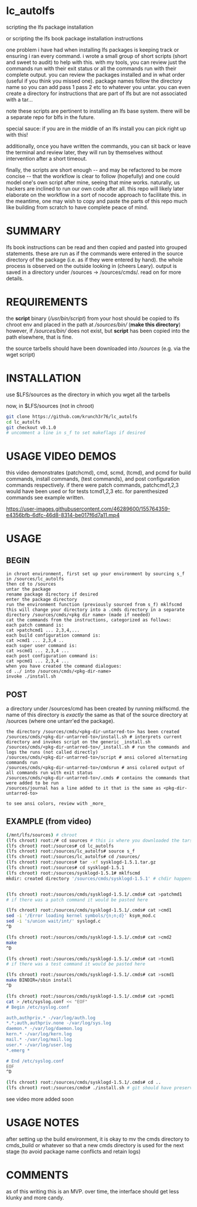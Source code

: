# lc_autolfs
scripting the lfs package installation

or scripting the lfs book package installation instructions

one problem i have had when installing lfs packages is keeping track or ensuring i ran every command. i wrote a small group of short scripts (short and sweet to audit) to help with this. with my tools, you can review just the commands run with their exit status or all the commands run with their complete output. you can review the packages installed and in what order (useful if you think you missed one). package names follow the directory name so you can add pass 1 pass 2 etc to whatever you untar. you can even create a directory for instructions that are part of lfs but are not associated with a tar...

note these scripts are pertinent to installing an lfs base system. there will be a separate repo for blfs in the future.

special sauce: if you are in the middle of an lfs install you can pick right up with this!

additionally, once you have written the commands, you can sit back or leave the terminal and review later, they will run by themselves without intervention after a short timeout.

finally, the scripts are short enough -- and may be refactored to be more concise -- that the workflow is clear to follow (hopefully) and one could model one's own script after mine, seeing that mine works. naturally, us hackers are inclined to run our own code after all. this repo will likely later elaborate on the workflow in a sort of nocode approach to facilitate this. in the meantime, one may wish to copy and paste the parts of this repo much like building from scratch to have complete peace of mind.


# SUMMARY
lfs book instructions can be read and then copied and pasted into grouped statements. these are run as if the commands were entered in the source directory of the package (i.e. as if they were entered by hand). the whole process is observed on the outside looking in (cheers Leary). output is saved in a directory under /sources -> /sources/cmds/<pkg-name>. read on for more details.

# REQUIREMENTS
the **script** binary (_/usr/bin/script_) from your host should be copied to lfs chroot env and placed in the path at _/sources/bin/_ (**make this directory**)
however, if _/sources/bin/_ does not exist, but **script** has been copied into the path elsewhere, that is fine.

the source tarbells should have been downloaded into _/sources_ (e.g. via the wget script)

# INSTALLATION
use $LFS/sources as the directory in which you wget all the tarbells

now, in $LFS/sources (not in chroot)
```bash
git clone https://github.com/krunch3r76/lc_autolfs
cd lc_autolfs
git checkout v0.1.0
# uncomment a line in s_f to set makeflags if desired
```

# USAGE VIDEO DEMOS

this video demonstrates (patchcmd), cmd, scmd, (tcmd), and pcmd for build commands, install commands, (test commands), and post configuration commands respectively. if there were patch commands, patchcmd1,2,3 would have been used or for tests tcmd1,2,3 etc. for parenthesized commands see example written.

https://user-images.githubusercontent.com/46289600/155764359-e4356bfb-6dfc-46d8-8314-be017f6d7a11.mp4


# USAGE

## BEGIN
```
in chroot environment, first set up your environment by sourcing s_f in /sources/lc_autolfs
then cd to /sources
untar the package
rename package directory if desired
enter the package directory
run the environment function (previously sourced from s_f) mklfscmd
this will change your directory into a .cmds directory in a separate directory /sources/cmds/<pkg dir name> (made if needed)
cat the commands from the instructions, categorized as follows:
each patch command is:
cat >patchcmd1 ... 2,3,4,...
each build configuration command is:
cat >cmd1 ... 2,3,4 ..
each super user command is:
cat >scmd1 ... 2,3,4 ...
each post configuration command is:
cat >pcmd1 ... 2,3,4 ...
when you have created the command dialogues:
cd ../ into /sources/cmds/<pkg-dir-name>
invoke ./install.sh
```

## POST
a directory under /sources/cmd has been created by running mklfscmd. the name of this directory is _exactly_ the same as that of the source directory at /sources (where one untarr'ed the package).
```
the directory /sources/cmds/<pkg-dir-untarred-to> has been created
/sources/cmds/<pkg-dir-untarred-to>/install.sh # interprets current directory and invokes script on the generic _install.sh
/sources/cmds/<pkg-dir-untarred-to>/_install.sh # run the commands and logs the runs (not called directly)
/sources/cmds/<pkg-dir-untarred-to>/script # ansi colored alternating commands run
/sources/cmds/<pkg-dir-untarred-to>/cmdsrun # ansi colored output of all commands run with exit status
/sources/cmds/<pkg-dir-untarred-to>/.cmds # contains the commands that were added to be run
/sources/journal has a line added to it that is the same as <pkg-dir-untarred-to>

to see ansi colors, review with _more_
```

## EXAMPLE (from video)
```bash
(/mnt/lfs/sources) # chroot
(lfs chroot) root:/# cd sources # this is where you downloaded the tars
(lfs chroot) root:/sources# cd lc_autolfs
(lfs chroot) root:/sources/lc_autolfs# source s_f
(lfs chroot) root:/sources/lc_autolfs# cd /sources/
(lfs chroot) root:/sources# tar -xf sysklogd-1.5.1.tar.gz
(lfs chroot) root:/sources# cd sysklogd-1.5.1
(lfs chroot) root:/sources/sysklogd-1.5.1# mklfscmd
mkdir: created directory '/sources/cmds/sysklogd-1.5.1' # chdir happens in the background


(lfs chroot) root:/sources/cmds/sysklogd-1.5.1/.cmds# cat >patchmd1
# if there was a patch command it would be pasted here

(lfs chroot) root:/sources/cmds/sysklogd-1.5.1/.cmds# cat >cmd1
sed -i '/Error loading kernel symbols/{n;n;d}' ksym_mod.c
sed -i 's/union wait/int/' syslogd.c
^D

(lfs chroot) root:/sources/cmds/sysklogd-1.5.1/.cmds# cat >cmd2
make
^D

(lfs chroot) root:/sources/cmds/sysklogd-1.5.1/.cmds# cat >tcmd1
# if there was a test command it would be pasted here

(lfs chroot) root:/sources/cmds/sysklogd-1.5.1/.cmds# cat >scmd1
make BINDIR=/sbin install
^D

(lfs chroot) root:/sources/cmds/sysklogd-1.5.1/.cmds# cat >pcmd1
cat > /etc/syslog.conf << "EOF"
# Begin /etc/syslog.conf

auth,authpriv.* -/var/log/auth.log
*.*;auth,authpriv.none -/var/log/sys.log
daemon.* -/var/log/daemon.log
kern.* -/var/log/kern.log
mail.* -/var/log/mail.log
user.* -/var/log/user.log
*.emerg *

# End /etc/syslog.conf
EOF
^D

(lfs chroot) root:/sources/cmds/sysklogd-1.5.1/.cmds# cd ..
(lfs chroot) root:/sources/cmds# ./install.sh # git should have preserved executable permissions if not chmod +x
```
see video more added soon


# USAGE NOTES
after setting up the build environment, it is okay to mv the cmds directory to cmds_build or whatever so that a new cmds directory is used for the next stage (to avoid package name conflicts and retain logs)

# COMMENTS
as of this writing this is an MVP. over time, the interface should get less klunky and more candy.

